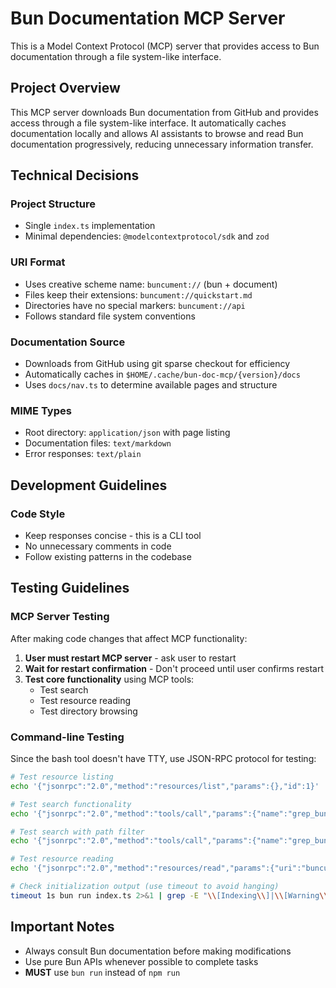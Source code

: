# Bun Documentation MCP Server

This is a Model Context Protocol (MCP) server that provides access to Bun documentation through a file system-like interface.

## Project Overview

This MCP server downloads Bun documentation from GitHub and provides access through a file system-like interface. It automatically caches documentation locally and allows AI assistants to browse and read Bun documentation progressively, reducing unnecessary information transfer.

## Technical Decisions

### Project Structure

- Single `index.ts` implementation
- Minimal dependencies: `@modelcontextprotocol/sdk` and `zod`

### URI Format

- Uses creative scheme name: `buncument://` (bun + document)
- Files keep their extensions: `buncument://quickstart.md`
- Directories have no special markers: `buncument://api`
- Follows standard file system conventions

### Documentation Source

- Downloads from GitHub using git sparse checkout for efficiency
- Automatically caches in `$HOME/.cache/bun-doc-mcp/{version}/docs`
- Uses `docs/nav.ts` to determine available pages and structure

### MIME Types

- Root directory: `application/json` with page listing
- Documentation files: `text/markdown`
- Error responses: `text/plain`

## Development Guidelines

### Code Style

- Keep responses concise - this is a CLI tool
- No unnecessary comments in code
- Follow existing patterns in the codebase

## Testing Guidelines

### MCP Server Testing

After making code changes that affect MCP functionality:

1. **User must restart MCP server** - ask user to restart
2. **Wait for restart confirmation** - Don't proceed until user confirms restart
3. **Test core functionality** using MCP tools:
   - Test search
   - Test resource reading
   - Test directory browsing

### Command-line Testing

Since the bash tool doesn't have TTY, use JSON-RPC protocol for testing:

```bash
# Test resource listing
echo '{"jsonrpc":"2.0","method":"resources/list","params":{},"id":1}' | bun run index.ts 2>/dev/null | jq '.result.resources | length'

# Test search functionality
echo '{"jsonrpc":"2.0","method":"tools/call","params":{"name":"grep_bun_docs","arguments":{"pattern":"WebSocket"}},"id":1}' | bun run index.ts 2>/dev/null | jq '.result.content[0].text'

# Test search with path filter
echo '{"jsonrpc":"2.0","method":"tools/call","params":{"name":"grep_bun_docs","arguments":{"pattern":"WebSocket","path":"api/"}},"id":1}' | bun run index.ts 2>/dev/null | jq '.result.content[0].text'

# Test resource reading
echo '{"jsonrpc":"2.0","method":"resources/read","params":{"uri":"buncument://api/websockets"},"id":1}' | bun run index.ts 2>/dev/null | jq -r '.result.contents[0].text' | head -20

# Check initialization output (use timeout to avoid hanging)
timeout 1s bun run index.ts 2>&1 | grep -E "\\[Indexing\\]|\\[Warning\\]"
```

## Important Notes

- Always consult Bun documentation before making modifications
- Use pure Bun APIs whenever possible to complete tasks
- **MUST** use `bun run` instead of `npm run`
